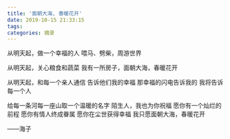 ```yaml
---
title: '面朝大海, 春暖花开'
date: 2019-10-15 21:33:15
tags:
categories: 摘录
---
```


从明天起，做一个幸福的人
喂马、劈柴，周游世界

从明天起，关心粮食和蔬菜
我有一所房子，面朝大海，春暖花开

从明天起，和每一个亲人通信
告诉他们我的幸福
那幸福的闪电告诉我的
我将告诉每一个人

给每一条河每一座山取一个温暖的名字
陌生人，我也为你祝福
愿你有一个灿烂的前程
愿你有情人终成眷属
愿你在尘世获得幸福
我只愿面朝大海，春暖花开

——海子
